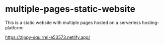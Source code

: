 # multiple-pages-static-website

This is a static website with multiple pages hosted on a serverless hosting-platform:

https://zippy-squirrel-e53573.netlify.app/
